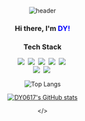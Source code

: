 

<div align="center">

![header](https://capsule-render.vercel.app/api?type=slice&color=gradient&customColorList=28&height=300&secton=header&text=DY0617&fontSize=90&animation=fadeIn&fontColor=b2b2b2)


<h3 align="center">Hi there, I'm <span style="color:blue">DY!</span></h3>


<h3 align="center">Tech Stack</h3>

<p align="center">
<img src="https://img.shields.io/badge/C-A8B9CC?style=flat-square&logo=C%2B%2B&logoColor=white"/></a>&nbsp 
<img src="https://img.shields.io/badge/C++-00599C?style=flat-square&logo=C%2B%2B&logoColor=white"/></a>&nbsp 
  <img src="https://img.shields.io/badge/Java-007396?style=flat-square&logo=Java&logoColor=white"/></a>&nbsp
  <img src="https://img.shields.io/badge/Python-3766AB?style=flat-square&logo=Python&logoColor=white"/></a>&nbsp 
  <img src="https://img.shields.io/badge/Javascript-ffb13b?style=flat-square&logo=javascript&logoColor=white"/></a>&nbsp 
  <br>
  <img src="https://img.shields.io/badge/Mysql-E6B91E?style=flat-square&logo=MySql&logoColor=white"/></a>&nbsp
   <img src="https://img.shields.io/badge/SpringBoot-green?style=flat-square&logo=springboot&logoColor=white"/></a>&nbsp     
   
   
   ![Top Langs](https://github-readme-stats.vercel.app/api/top-langs/?username=DY0617&layout=compact&theme=solarized-light)

   [![DY0617's GitHub stats](https://github-readme-stats.vercel.app/api?username=DY0617&theme=solarized-light&show_icons=true)](https://github.com/DY0617/github-readme-stats)

</>

</div>
